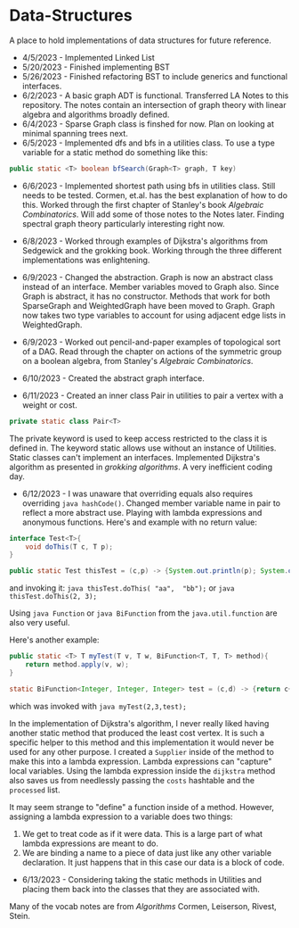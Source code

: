 # Data-Structures

A place to hold implementations of data structures for future reference.

* 4/5/2023 - Implemented Linked List
* 5/20/2023 - Finished implementing BST
* 5/26/2023 - Finished refactoring BST to include generics and functional interfaces.
* 6/2/2023 - A basic graph ADT is functional. Transferred LA Notes to this repository. The notes contain an intersection
of graph theory with linear algebra and algorithms broadly defined.
* 6/4/2023 - Sparse Graph class is finshed for now. Plan on looking at minimal spanning trees next.
* 6/5/2023 - Implemented dfs and bfs in a utilities class. To use a type variable for a static method do
something like this:

```java
public static <T> boolean bfSearch(Graph<T> graph, T key)
```
* 6/6/2023 - Implemented shortest path using bfs in utilities class. Still needs to be tested. Cormen, et.al.
has the best explanation of how to do this. Worked through the first chapter of Stanley's book *Algebraic
Combinatorics*. Will add some of those notes to the Notes later. Finding spectral graph theory particularly
interesting right now.

* 6/8/2023 - Worked through examples of Dijkstra's algorithms from Sedgewick and the grokking book. Working through
the three different implementations was enlightening.

* 6/9/2023 - Changed the abstraction. Graph is now an abstract class instead of an interface. Member variables
moved to Graph also. Since Graph is abstract, it has no constructor. Methods that work for both SparseGraph and
WeightedGraph have been moved to Graph. Graph now takes two type variables to account for using adjacent edge
lists in WeightedGraph.

* 6/9/2023 - Worked out pencil-and-paper examples of topological sort of a DAG. Read through the chapter on
actions of the symmetric group on a boolean algebra, from Stanley's *Algebraic Combinatorics*.

* 6/10/2023 - Created the abstract graph interface.

* 6/11/2023 - Created an inner class Pair in utilities to pair a vertex with a weight or cost.

```java
private static class Pair<T>
```
The private keyword is used to keep access restricted to the class it is defined in. The keyword static allows
use without an instance of Utilities. Static classes can't implement an interfaces. Implemented Dijkstra's
algorithm as presented in *grokking algorithms*. A very inefficient coding day.

* 6/12/2023 - I was unaware that overriding equals also requires overriding ```java hashCode()```. Changed member
variable name in pair to reflect a more abstract use. Playing with lambda expressions and anonymous functions.
Here's and example with no return value:

```java
interface Test<T>{
    void doThis(T c, T p);
}

public static Test thisTest = (c,p) -> {System.out.println(p); System.out.println(c);};
```

and invoking it: ```java thisTest.doThis( "aa",  "bb");``` or ```java thisTest.doThis(2, 3);```

Using ```java Function``` or ```java BiFunction``` from the ```java.util.function``` are also very useful.

Here's another example:

```java
public static <T> T myTest(T v, T w, BiFunction<T, T, T> method){
    return method.apply(v, w);
}

static BiFunction<Integer, Integer, Integer> test = (c,d) -> {return c+d;};
```

which was invoked with ```java myTest(2,3,test);```

In the implementation of Dijkstra's algorithm, I never really liked having another static method that
produced the least cost vertex. It is such a specific helper to this method and this implementation it would
never be used for any other purpose. I created a ```Supplier``` inside of the method to make this into a
lambda expression. Lambda expressions can "capture" local variables. Using the lambda expression inside the
```dijkstra``` method also saves us from needlessly passing the ```costs``` hashtable and the ```processed```
list.

It may seem strange to "define" a function inside of a method. However, assigning a lambda expression to a
variable does two things:

1. We get to treat code as if it were data. This is a large part of what lambda expressions are meant to do.
2. We are binding a name to a piece of data just like any other variable declaration. It just happens that in
this case our data is a block of code.

* 6/13/2023 - Considering taking the static methods in Utilities and placing them back into the classes that
they are associated with. 

Many of the vocab notes are from *Algorithms* Cormen, Leiserson, Rivest, Stein.

